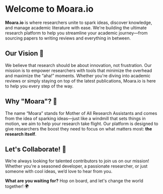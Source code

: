 # Welcome to Moara.io

**Moara.io** is where researchers unite to spark ideas, discover knowledge, and manage academic literature with ease. We're building the ultimate research platform to help you streamline your academic journey—from sourcing papers to writing reviews and everything in between.

## Our Vision 🚀

We believe that research should be about innovation, not frustration. Our mission is to empower researchers with tools that minimize the overhead and maximize the “aha!” moments. Whether you're diving into academic reviews or simply staying on top of the latest publications, Moara.io is here to help you every step of the way.

## Why "Moara"? 🌱

The name “Moara” stands for Mother of All Research Assistants and comes from the idea of sparking ideas—just like a windmill that sets things in motion, we aim to help your research take flight. Our platform is designed to give researchers the boost they need to focus on what matters most: **the research itself**.

## Let's Collaborate! 🤝

We’re always looking for talented contributors to join us on our mission! Whether you're a seasoned developer, a passionate researcher, or just someone with cool ideas, we’d love to hear from you.

**What are you waiting for?** Hop on board, and let's change the world together! 🌍

